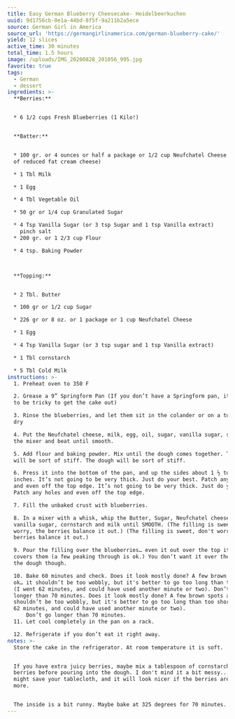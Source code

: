 ```yaml
---
title: Easy German Blueberry Cheesecake- Heidelbeerkuchen
uuid: 9d1756cb-0e1a-44bd-8f5f-9a211b2a5ece
source: German Girl in America
source_url: 'https://germangirlinamerica.com/german-blueberry-cake/'
yield: 12 slices
active_time: 30 minutes
total_time: 1.5 hours
image: /uploads/IMG_20200828_201056_995.jpg
favorite: true
tags:
  - German
  - dessert
ingredients: >-
  **Berries:** 


  * 6 1/2 cups Fresh Blueberries (1 Kilo!) 


  **Batter:**


  * 100 gr. or 4 ounces or half a package or 1/2 cup Neufchatel Cheese (a type
  of reduced fat cream cheese)

  * 1 Tbl Milk

  * 1 Egg

  * 4 Tbl Vegetable Oil

  * 50 gr or 1/4 cup Granulated Sugar

  * 4 Tsp Vanilla Sugar (or 3 tsp Sugar and 1 tsp Vanilla extract)
    pinch salt
  * 200 gr. or 1 2/3 cup Flour

  * 4 tsp. Baking Powder



  **Topping:**


  * 2 Tbl. Butter

  * 100 gr or 1/2 cup Sugar

  * 226 gr or 8 oz. or 1 package or 1 cup Neufchatel Cheese

  * 1 Egg

  * 4 Tsp Vanilla Sugar (or 3 tsp sugar and 1 tsp Vanilla extract)

  * 1 Tbl cornstarch

  * 5 Tbl Cold Milk
instructions: >-
  1. Preheat oven to 350 F

  2. Grease a 9” Springform Pan (If you don’t have a Springform pan, it’s going
  to be tricky to get the cake out)

  3. Rinse the blueberries, and let them sit in the colander or on a towel to
  dry

  4. Put the Neufchatel cheese, milk, egg, oil, sugar, vanilla sugar, salt into
  the mixer and beat until smooth.

  5. Add flour and baking powder. Mix until the dough comes together. The dough
  will be sort of stiff. The dough will be sort of stiff.

  6. Press it into the bottom of the pan, and up the sides about 1 ½ to 2
  inches. It’s not going to be very thick. Just do your best. Patch any holes
  and even off the top edge. It’s not going to be very thick. Just do your best.
  Patch any holes and even off the top edge.

  7. Fill the unbaked crust with blueberries.

  8. In a mixer with a whisk, whip the Butter, Sugar, Neufchatel cheese, egg,
  vanilla sugar, cornstarch and milk until SMOOTH. (The filling is sweet, don't
  worry, the berries balance it out.) (The filling is sweet, don't worry, the
  berries balance it out.)

  9. Pour the filling over the blueberries… even it out over the top it mostly
  covers them (a few peaking through is ok.) You don’t want it over the edge of
  the dough though.

  10. Bake 60 minutes and check. Does it look mostly done? A few brown spots are
  ok… it shouldn’t be too wobbly, but it's better to go too long than too short
  (I went 62 minutes, and could have used another minute or two). Don’t go
  longer than 70 minutes. Does it look mostly done? A few brown spots are ok… it
  shouldn’t be too wobbly, but it's better to go too long than too short (I went
  62 minutes, and could have used another minute or two).
      Don’t go longer than 70 minutes.
  11. Let cool completely in the pan on a rack. 

  12. Refrigerate if you don’t eat it right away.
notes: >-
  Store the cake in the refrigerator. At room temperature it is soft.


  If you have extra juicy berries, maybe mix a tablespoon of cornstarch into the
  berries before pouring into the dough. I don't mind it a bit messy... but it
  might save your tablecloth, and it will look nicer if the berries are set
  more.


  The inside is a bit runny. Maybe bake at 325 degrees for 70 minutes.
---
```


